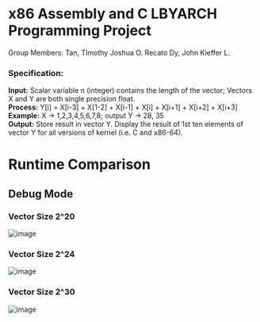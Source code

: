 # x86 Assembly and C LBYARCH Programming Project

Group Members: 
Tan, TImothy Joshua O. 
Recato Dy, John Kieffer L.

### Specification:

**Input:** Scalar variable n (integer) contains the length of the vector; Vectors X and Y are both single precision float. <br>
**Process:** Y[i] = X[i-3] + X[1-2] + X[i-1] + X[i] + X[i+1] + X[i+2] + X[i+3] <br>
**Example:** X -> 1,2,3,4,5,6,7,8; output Y -> 28, 35 <br>
**Output:** Store result in vector Y. Display the result of 1st ten elements of vector Y for all versions of kernel (i.e. C and x86-64). <be>


# Runtime Comparison
## Debug Mode
### Vector Size 2^20 <br>
![image](https://github.com/kiefferdy/lbyarch-mp/assets/98691592/f87916bc-e640-435c-b9bf-b547c1141244) <br>

### Vector Size 2^24 <br>
![image](https://github.com/kiefferdy/lbyarch-mp/assets/98691592/b48fe461-f1ba-4cf6-8550-253e6eea9804) <br>

### Vector Size 2^30 <br>
![image](https://github.com/kiefferdy/lbyarch-mp/assets/98691592/09a52ea0-32d2-49c9-a7f1-e288be9d9e94) <br>
